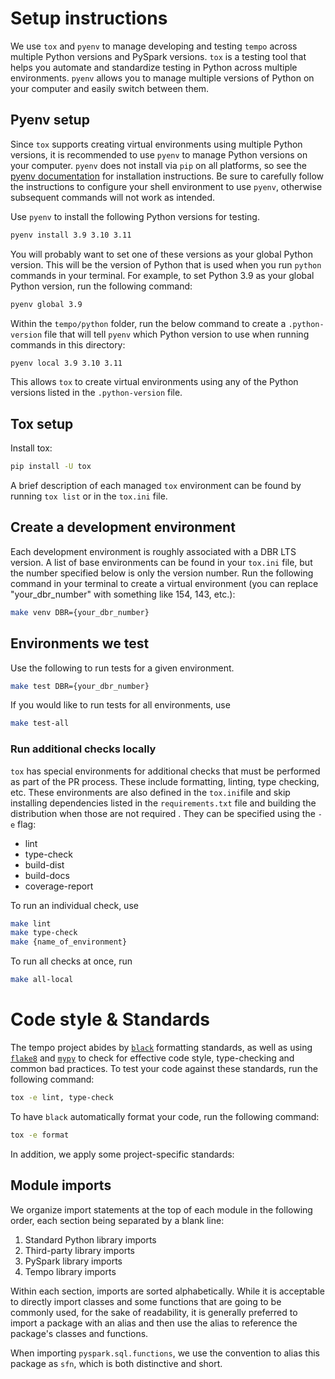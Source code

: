# Setup instructions

We use `tox` and `pyenv` to manage developing and testing `tempo` across multiple Python versions and PySpark versions.
`tox` is a testing tool that helps you automate and standardize testing in Python across multiple environments.
`pyenv` allows you to manage multiple versions of Python on your computer and easily switch between them.

## Pyenv setup

Since `tox` supports creating virtual environments using multiple Python versions, it is recommended to use `pyenv` to manage Python versions on your computer.
`pyenv` does not install via `pip` on all platforms, so see the [pyenv documentation](https://github.com/pyenv/pyenv#installation) for installation instructions. 
Be sure to carefully follow the instructions to configure your shell environment to use `pyenv`, otherwise subsequent commands will not work as intended.

Use `pyenv` to install the following Python versions for testing.
```bash
pyenv install 3.9 3.10 3.11
```

You will probably want to set one of these versions as your global Python version. This will be the version of Python that is used when you run `python` commands in your terminal.
For example, to set Python 3.9 as your global Python version, run the following command:
```bash
pyenv global 3.9
```

Within the `tempo/python` folder, run the below command to create a `.python-version` file that will tell `pyenv` which Python version to use when running commands in this directory:
```bash
pyenv local 3.9 3.10 3.11
```

This allows `tox` to create virtual environments using any of the Python versions listed in the `.python-version` file.

## Tox setup

Install tox:
```bash
pip install -U tox
```

A brief description of each managed `tox` environment can be found by running `tox list` or in the `tox.ini` file.

## Create a development environment
Each development environment is roughly associated with a DBR LTS version. A list of base environments can be found in your `tox.ini` file, but the number specified below is only the version number.
Run the following command in your terminal to create a virtual environment (you can replace "your_dbr_number" with something like 154, 143, etc.):
```bash
make venv DBR={your_dbr_number}
```

## Environments we test
Use the following to run tests for a given environment. 
```bash
make test DBR={your_dbr_number}
```

If you would like to run tests for all environments, use
```bash
make test-all
```

### Run additional checks locally
`tox` has special environments for additional checks that must be performed as part of the PR process. These include formatting, linting, type checking, etc.
These environments are also defined in the `tox.ini`file and skip installing dependencies listed in the `requirements.txt` file and building the distribution when those are not required . They can be specified using the `-e` flag:
* lint
* type-check
* build-dist
* build-docs
* coverage-report

To run an individual check, use
```bash
make lint
make type-check
make {name_of_environment}
```

To run all checks at once, run
```bash
make all-local
```
# Code style & Standards

The tempo project abides by [`black`](https://black.readthedocs.io/en/stable/index.html) formatting standards, 
as well as using [`flake8`](https://flake8.pycqa.org/en/latest/) and [`mypy`](https://mypy.readthedocs.io/en/stable/) 
to check for effective code style, type-checking and common bad practices.
To test your code against these standards, run the following command:
```bash
tox -e lint, type-check
```
To have `black` automatically format your code, run the following command:
```bash
tox -e format
```

In addition, we apply some project-specific standards:

## Module imports

We organize import statements at the top of each module in the following order, each section being separated by a blank line:
1. Standard Python library imports
2. Third-party library imports
3. PySpark library imports
4. Tempo library imports

Within each section, imports are sorted alphabetically. While it is acceptable to directly import classes and some functions that are
going to be commonly used, for the sake of readability, it is generally preferred to import a package with an alias and then use the alias
to reference the package's classes and functions. 

When importing `pyspark.sql.functions`, we use the convention to alias this package as `sfn`, which is both distinctive and short.
